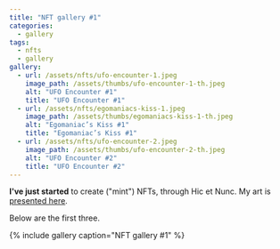 ```yaml
---
title: "NFT gallery #1"
categories:
  - gallery
tags:
  - nfts 
  - gallery
gallery:
  - url: /assets/nfts/ufo-encounter-1.jpeg
    image_path: /assets/thumbs/ufo-encounter-1-th.jpeg
    alt: "UFO Encounter #1"
    title: "UFO Encounter #1"
  - url: /assets/nfts/egomaniacs-kiss-1.jpeg
    image_path: /assets/thumbs/egomaniacs-kiss-1-th.jpeg
    alt: "Egomaniac’s Kiss #1"
    title: "Egomaniac’s Kiss #1"
  - url: /assets/nfts/ufo-encounter-2.jpeg
    image_path: /assets/thumbs/ufo-encounter-2-th.jpeg
    alt: "UFO Encounter #2"
    title: "UFO Encounter #2"
---
```


**I've just started** to create ("mint") NFTs, through Hic et Nunc. My art is [presented here](https://www.hicetnunc.xyz/heurihermilab/creations).

Below are the first three.

{% include gallery caption="NFT gallery #1" %}